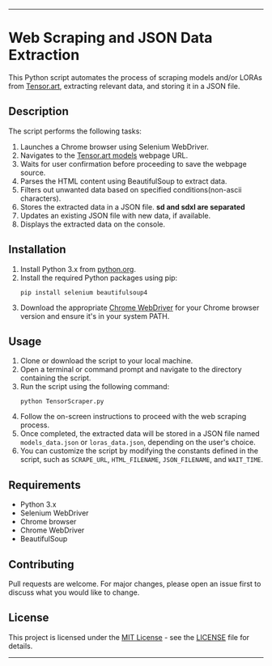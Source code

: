
---

# Web Scraping and JSON Data Extraction

This Python script automates the process of scraping models and/or LORAs from [Tensor.art](https://tensor.art/), extracting relevant data, and storing it in a JSON file.

## Description

The script performs the following tasks:

1. Launches a Chrome browser using Selenium WebDriver.
2. Navigates to the [Tensor.art models](https://tensor.art/models) webpage URL.
3. Waits for user confirmation before proceeding to save the webpage source.
4. Parses the HTML content using BeautifulSoup to extract data.
5. Filters out unwanted data based on specified conditions(non-ascii characters).
6. Stores the extracted data in a JSON file. __**sd and sdxl are separated**__
7. Updates an existing JSON file with new data, if available.
8. Displays the extracted data on the console.

## Installation

1. Install Python 3.x from [python.org](https://www.python.org/downloads/).
2. Install the required Python packages using pip:
   ```
   pip install selenium beautifulsoup4
   ```
3. Download the appropriate [Chrome WebDriver](https://sites.google.com/a/chromium.org/chromedriver/downloads) for your Chrome browser version and ensure it's in your system PATH.

## Usage

1. Clone or download the script to your local machine.
2. Open a terminal or command prompt and navigate to the directory containing the script.
3. Run the script using the following command:
   ```
   python TensorScraper.py
   ```
4. Follow the on-screen instructions to proceed with the web scraping process.
5. Once completed, the extracted data will be stored in a JSON file named `models_data.json` or `loras_data.json`, depending on the user's choice.
6. You can customize the script by modifying the constants defined in the script, such as `SCRAPE_URL`, `HTML_FILENAME`, `JSON_FILENAME`, and `WAIT_TIME`.

## Requirements

- Python 3.x
- Selenium WebDriver
- Chrome browser
- Chrome WebDriver
- BeautifulSoup

## Contributing

Pull requests are welcome. For major changes, please open an issue first to discuss what you would like to change.

## License

This project is licensed under the [MIT License](https://opensource.org/licenses/MIT) - see the [LICENSE](LICENSE) file for details.

---
